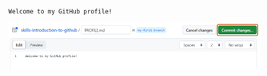 
   ```
   Welcome to my GitHub profile!
   ```

   <img alt="profile.md file screenshot" src="/images/my-profile-file.png"/>
